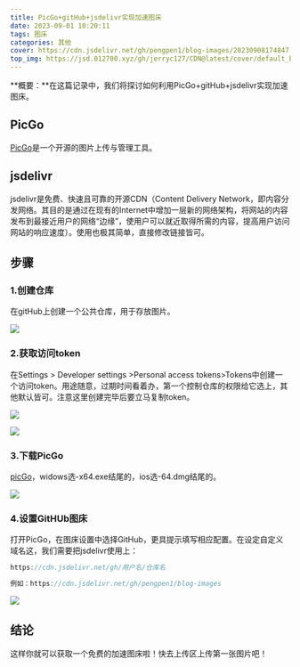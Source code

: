 ```yaml
---
title: PicGo+gitHub+jsdelivr实现加速图床
date: 2023-09-01 10:20:11
tags: 图床
categories: 其他
cover: https://cdn.jsdelivr.net/gh/pengpen1/blog-images/20230908174847.png
top_img: https://jsd.012700.xyz/gh/jerryc127/CDN@latest/cover/default_bg.png
---
```

**概要：**在这篇记录中，我们将探讨如何利用PicGo+gitHub+jsdelivr实现加速图床。

## PicGo

[PicGo](https://molunerfinn.com/PicGo/)是一个开源的图片上传与管理工具。

## jsdelivr

jsdelivr是免费、快速且可靠的开源CDN（Content Delivery Network，即内容分发网络。其目的是通过在现有的Internet中增加一层新的网络架构，将网站的内容发布到最接近用户的网络“边缘”，使用户可以就近取得所需的内容，提高用户访问网站的响应速度）。使用也极其简单，直接修改链接皆可。

## 步骤

### 1.创建仓库

在gitHub上创建一个公共仓库，用于存放图片。

![](https://cdn.jsdelivr.net/gh/pengpen1/blog-images/20230907202830.png)

### 2.获取访问token

在Settings > Developer settings >Personal access tokens>Tokens中创建一个访问token。用途随意，过期时间看着办，第一个控制仓库的权限给它选上，其他默认皆可。注意这里创建完毕后要立马复制token。

![](https://cdn.jsdelivr.net/gh/pengpen1/blog-images/20230907203052.png)

![](https://cdn.jsdelivr.net/gh/pengpen1/blog-images/20230907203346.png)

### 3.下载PicGo

[picGo](https://molunerfinn.com/PicGo/)，widows选-x64.exe结尾的，ios选-64.dmg结尾的。

![](https://cdn.jsdelivr.net/gh/pengpen1/blog-images/20230907204038.png)

### 4.设置GitHUb图床

打开PicGo，在图床设置中选择GitHub，更具提示填写相应配置。在设定自定义域名这，我们需要把jsdelivr使用上：

```js
https://cdn.jsdelivr.net/gh/用户名/仓库名

例如：https://cdn.jsdelivr.net/gh/pengpen1/blog-images
```

![](https://cdn.jsdelivr.net/gh/pengpen1/blog-images/20230907204416.png)

## 结论

这样你就可以获取一个免费的加速图床啦！快去上传区上传第一张图片吧！

